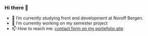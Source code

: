 ### Hi there 👋
- 🌱 I’m currently studying front end development at Noroff Bergen.
- 🔭 I’m currently working on my semester project
- 📫 How to reach me: [contact form on my portefolio site](https://steffenrolland.netlify.app/)


<!--
**steffenkjekken/steffenkjekken** is a ✨ _special_ ✨ repository because its `README.md` (this file) appears on your GitHub profile.

Here are some ideas to get you started:

- 🔭 I’m currently working on ...
- 🌱 I’m currently learning ...
- 👯 I’m looking to collaborate on ...
- 🤔 I’m looking for help with ...
- 💬 Ask me about ...
- 📫 How to reach me: ...
- 😄 Pronouns: ...
- ⚡ Fun fact: ...
-->
